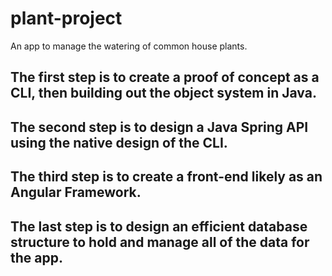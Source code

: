 # plant-project
An app to manage the watering of common house plants.

The first step is to create a proof of concept as a CLI, then building out the object system in Java.
--
The second step is to design a Java Spring API using the native design of the CLI.
--
The third step is to create a front-end likely as an Angular Framework.
--
The last step is to design an efficient database structure to hold and manage all of the data for the app.
--
